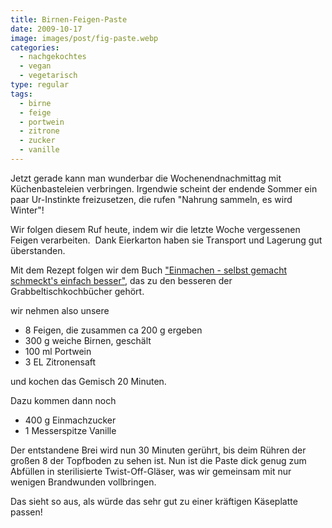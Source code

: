 ```yaml
---
title: Birnen-Feigen-Paste
date: 2009-10-17
image: images/post/fig-paste.webp
categories: 
  - nachgekochtes
  - vegan
  - vegetarisch
type: regular
tags: 
  - birne
  - feige
  - portwein
  - zitrone
  - zucker
  - vanille
---
```


Jetzt gerade kann man wunderbar die Wochenendnachmittag mit Küchenbasteleien verbringen. Irgendwie scheint der endende Sommer ein paar Ur-Instinkte freizusetzen, die rufen "Nahrung sammeln, es wird Winter"!

Wir folgen diesem Ruf heute, indem wir die letzte Woche vergessenen Feigen verarbeiten.  Dank Eierkarton haben sie Transport und Lagerung gut überstanden.

Mit dem Rezept folgen wir dem Buch ["Einmachen - selbst gemacht schmeckt's einfach besser"](http://www.amazon.de/Einmachen-Selbst-gemacht-schmeckt%C2%B4s-einfach/dp/3774269408), das zu den besseren der Grabbeltischkochbücher gehört.

wir nehmen also unsere

* 8 Feigen, die zusammen ca 200 g ergeben 
* 300 g weiche Birnen, geschält 
* 100 ml Portwein 
* 3 EL Zitronensaft

und kochen das Gemisch 20 Minuten.

Dazu kommen dann noch

* 400 g Einmachzucker 
* 1 Messerspitze Vanille

Der entstandene Brei wird nun 30 Minuten gerührt, bis deim Rühren der großen 8 der Topfboden zu sehen ist. Nun ist die Paste dick genug zum Abfüllen in sterilisierte Twist-Off-Gläser, was wir gemeinsam mit nur wenigen Brandwunden vollbringen.

Das sieht so aus, als würde das sehr gut zu einer kräftigen Käseplatte passen!

> 